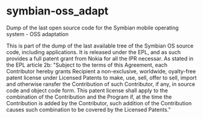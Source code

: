symbian-oss_adapt
=================

Dump of the last open source code for the Symbian mobile operating system - OSS adaptation

This is part of the dump of the last available tree of the Symbian OS source code, including
applications. It is released under the EPL, and as such provides a full patent grant from Nokia
for all the IPR necessar. As stated in the EPL article 2b: "Subject to the terms of this Agreement,
each Contributor hereby grants Recipient a non-exclusive, worldwide, oyalty-free patent license under
Licensed Patents to make, use, sell, offer to sell, import and otherwise ransfer the Contribution of
such Contributor, if any, in source code and object code form. This patent license shall apply to the
combination of the Contribution and the Program if, at the time the Contribution is added by the Contributor,
such addition of the Contribution causes such combination to be covered by the Licensed Patents."
